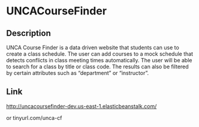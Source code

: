 # UNCACourseFinder
## Description
UNCA Course Finder is a data driven website that students can use to create a class schedule. The user can add courses to a mock schedule that detects conflicts in class meeting times automatically. The user will be able to search for a class by title or class code. The results can also be filtered by certain attributes such as “department” or “instructor”.

## Link
http://uncacoursefinder-dev.us-east-1.elasticbeanstalk.com/

or tinyurl.com/unca-cf
